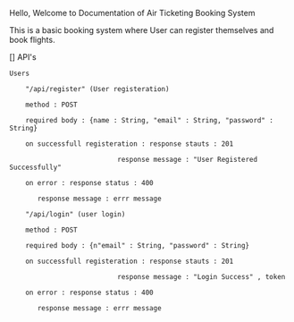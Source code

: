 Hello, Welcome to Documentation of Air Ticketing Booking System

This is a basic booking system where User can register themselves and book flights.

[] API's

    Users

        "/api/register" (User registeration)

        method : POST

        required body : {name : String, "email" : String, "password" : String}

        on successfull registeration : response stauts : 201

                               response message : "User Registered Successfully"

        on error : response status : 400

           response message : errr message

        "/api/login" (user login)

        method : POST

        required body : {n"email" : String, "password" : String}

        on successfull registeration : response stauts : 201

                               response message : "Login Success" , token

        on error : response status : 400

           response message : errr message


